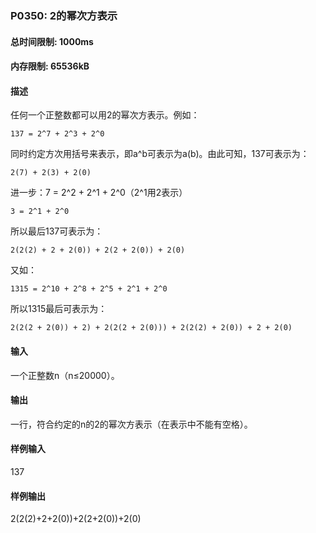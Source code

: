 ### P0350: 2的幂次方表示  

#### 总时间限制: 1000ms    
#### 内存限制: 65536kB 

#### 描述  
任何一个正整数都可以用2的幂次方表示。例如：  

    137 = 2^7 + 2^3 + 2^0  

同时约定方次用括号来表示，即a^b可表示为a(b)。由此可知，137可表示为：  

    2(7) + 2(3) + 2(0)  

进一步：7 = 2^2 + 2^1 + 2^0（2^1用2表示）  

    3 = 2^1 + 2^0  

所以最后137可表示为：  

    2(2(2) + 2 + 2(0)) + 2(2 + 2(0)) + 2(0)  

又如：  

    1315 = 2^10 + 2^8 + 2^5 + 2^1 + 2^0  

所以1315最后可表示为：  

    2(2(2 + 2(0)) + 2) + 2(2(2 + 2(0))) + 2(2(2) + 2(0)) + 2 + 2(0)  

#### 输入  
一个正整数n（n≤20000）。  

#### 输出  
一行，符合约定的n的2的幂次方表示（在表示中不能有空格）。  

#### 样例输入  
137  

#### 样例输出  
2(2(2)+2+2(0))+2(2+2(0))+2(0)  

